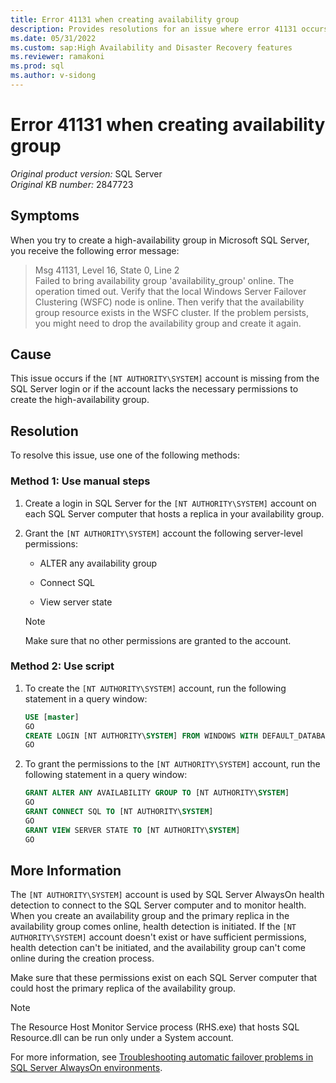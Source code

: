 ```yaml
---
title: Error 41131 when creating availability group
description: Provides resolutions for an issue where error 41131 occurs when you create an availability group in Microsoft SQL Server.
ms.date: 05/31/2022
ms.custom: sap:High Availability and Disaster Recovery features
ms.reviewer: ramakoni
ms.prod: sql
ms.author: v-sidong
---
```


# Error 41131 when creating availability group

_Original product version:_&nbsp;SQL Server  
_Original KB number:_&nbsp;2847723

## Symptoms

When you try to create a high-availability group in Microsoft SQL Server, you receive the following error message:

> Msg 41131, Level 16, State 0, Line 2  
Failed to bring availability group 'availability_group' online. The operation timed out. Verify that the local Windows Server Failover Clustering (WSFC) node is online. Then verify that the availability group resource exists in the WSFC cluster. If the problem persists, you might need to drop the availability group and create it again.

## Cause

This issue occurs if the `[NT AUTHORITY\SYSTEM]` account is missing from the SQL Server login or if the account lacks the necessary permissions to create the high-availability group.

## Resolution

To resolve this issue, use one of the following methods:

### Method 1: Use manual steps

1. Create a login in SQL Server for the `[NT AUTHORITY\SYSTEM]` account on each SQL Server computer that hosts a replica in your availability group.

1. Grant the `[NT AUTHORITY\SYSTEM]` account the following server-level permissions:

    - ALTER any availability group

    - Connect SQL

    - View server state

    > [!NOTE]
    > Make sure that no other permissions are granted to the account.

### Method 2: Use script

1. To create the `[NT AUTHORITY\SYSTEM]` account, run the following statement in a query window:

    ```sql
    USE [master]
    GO
    CREATE LOGIN [NT AUTHORITY\SYSTEM] FROM WINDOWS WITH DEFAULT_DATABASE=[master]
    GO
    ```

1. To grant the permissions to the `[NT AUTHORITY\SYSTEM]` account, run the following statement in a query window:

    ```sql
    GRANT ALTER ANY AVAILABILITY GROUP TO [NT AUTHORITY\SYSTEM]
    GO
    GRANT CONNECT SQL TO [NT AUTHORITY\SYSTEM]
    GO
    GRANT VIEW SERVER STATE TO [NT AUTHORITY\SYSTEM]
    GO
    ```

## More Information

The `[NT AUTHORITY\SYSTEM]` account is used by SQL Server AlwaysOn health detection to connect to the SQL Server computer and to monitor health. When you create an availability group and the primary replica in the availability group comes online, health detection is initiated. If the `[NT AUTHORITY\SYSTEM]` account doesn't exist or have sufficient permissions, health detection can't be initiated, and the availability group can't come online during the creation process.

Make sure that these permissions exist on each SQL Server computer that could host the primary replica of the availability group.  

> [!NOTE]
> The Resource Host Monitor Service process (RHS.exe) that hosts SQL Resource.dll can be run only under a System account.

For more information, see [Troubleshooting automatic failover problems in SQL Server AlwaysOn environments](/troubleshoot/sql/availability-groups/troubleshooting-automatic-failover-problems).
